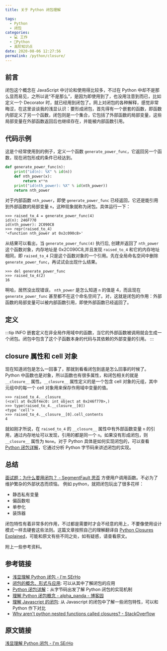 ```yaml
---
title: 关于 Python 闭包理解

tags: 
  - Python
  - 闭包
categories: 
  - 💻 工作
  - 🐍Python
  - 高阶知识点
date: 2020-08-06 12:27:56
permalink: /python/closure/
---
```

## 前言

闭包这个概念在 JavaScript 中讨论和使用得比较多，不过在 Python 中却不是那么显而易见，之所以说“不是那么”，是因为即使用到了，也没用注意到而已，比如定义一个 Decorator 时，就已经用到闭包了。网上对闭包的各种解释，感觉非常晦涩，在这里谈谈我的浅显认识：要形成闭包，首先得有一个嵌套的函数，即函数内部定义了另一个函数，闭包则是一个集合，它包括了外部函数的局部变量，这些局部变量在外部函数返回后也继续存在，并能被内部函数引用。

## 代码示例

这是个经常使用到的例子，定义一个函数 `generate_power_func`，它返回另一个函数，现在闭包形成的条件已经达到。
```python
def generate_power_func(n):
    print("id(n): %X" % id(n))
    def nth_power(x):
        return x**n
    print("id(nth_power): %X" % id(nth_power))
    return nth_power
```

对于内部函数 `nth_power`，即使 `generate_power_func` 已经返回，它还是能引用到外部函数的局部变量 `n`，这种现象就称为闭包。具体运行一下：
```plain
>>> raised_to_4 = generate_power_func(4)
id(n): 246F770
id(nth_power): 2C090C8
>>> repr(raised_to_4)
'<function nth_power at 0x2c090c8>'
```
从结果可以看出，当 `generate_power_func(4)` 执行后, 创建并返回了 `nth_power` 这个函数对象，内存地址是 0x2C090C8,并且发现 `raised_to_4` 和它的内存地址相同，即 `raised_to_4` 只是这个函数对象的一个引用。先在全局命名空间中删除 `generate_power_func`，再试试会出现什么结果。
```plain
>>> del generate_power_func
>>> raised_to_4(2)
16
```
啊哈，居然没出现错误， `nth_power` 是怎么知道 `n` 的值是 4，而且现在 `generate_power_func` 甚至都不在这个命名空间了。对，这就是闭包的作用：外部函数的局部变量可以被内部函数引用，即使外部函数已经返回了。

## 定义

:::tip INFO
嵌套定义在非全局作用域中的函数，当它的外部函数被调用就会生成一个闭包。闭包中包含了这个子函数本身的代码与其依赖的外部变量的引用。
:::

## __closure__ 属性和 cell 对象

现在知道闭包是怎么一回事了，那就到看看闭包到底是怎么回事的时候了。Python 中函数也是对象，所以函数也有很多属性，和闭包相关的就是 `__closure__` 属性。`__closure__` 属性定义的是一个包含 cell 对象的元组，其中元组中的每一个 cell 对象用来保存作用域中变量的值。
```plain
>>> raised_to_4.__closure__
(<cell at 0x2bf4ec0: int object at 0x246f770>,)
>>> type(raised_to_4.__closure__[0])
<type 'cell'>
>>> raised_to_4.__closure__[0].cell_contents
4
```
就如刚才所说，在 `raised_to_4` 的 `__closure__` 属性中有外部函数变量 `n` 的引用，通过内存地址可以发现，引用的都是同一个 `n`。如果没有形成闭包，则 `__closure__` 属性为 `None`。对于 Python 具体是如何实现闭包的，可以查看 [Python 闭包详解](http://www.cnblogs.com/ChrisChen3121/p/3208119.html)，它通过分析 Python 字节码来讲述闭包的实现。

## 总结
[面试题：为什么要用闭包？ - SegmentFault 思否](https://segmentfault.com/q/1010000007578832)
方便用户调用函数。不必为了维护繁杂的外部状态而烦恼。
例如 python，就把闭包玩出了很多花样：
- 静态私有变量
- 偏函数啦
- 单参化
- 装饰器

闭包特性有着非常多的作用，不过都是需要时才会不经意的用上，不要像使用设计模式一样去硬套这些法则。这篇文章按照自己的理解翻译自 [Python Closures Explained](http://www.shutupandship.com/2012/01/python-closures-explained.html)，可能和原文有些不同之处，如有疑惑，请查看原文。

附上一些参考资料。

## 参考链接
- [浅显理解 Python 闭包 - I'm SErHo](https://serholiu.com/python-closures)
- [闭包的概念、形式与应用](http://www.ibm.com/developerworks/cn/linux/l-cn-closure/): 可以从其中了解闭包的应用
- [Python 闭包详解](http://www.cnblogs.com/ChrisChen3121/p/3208119.html)：从字节码出发了解 Python 闭包的实现机制
- [理解 Python 闭包概念 - alpha_panda - 博客园](https://www.cnblogs.com/yssjun/p/9887239.html)
- [理解 Javascript 的闭包](http://coolshell.cn/articles/6731.html): 从 Javascript 的闭包中了解一些闭包特性，可以和 Python 作下对比
- [Why aren't python nested functions called closures? - StackOverflow](https://stackoverflow.com/questions/4020419/why-arent-python-nested-functions-called-closures)

## 原文链接

[浅显理解 Python 闭包 - I'm SErHo](https://serholiu.com/python-closures)
